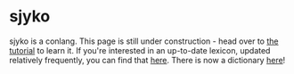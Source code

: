 # sjyko

sjyko is a conlang. This page is still under construction - head over to [the tutorial](/tutorial) to learn it. If you're interested in an up-to-date lexicon, updated 
relatively frequently, you can find that [here](/lexicon).
There is now a dictionary [here](https://dictionary.sugarfi.repl.co/)!



